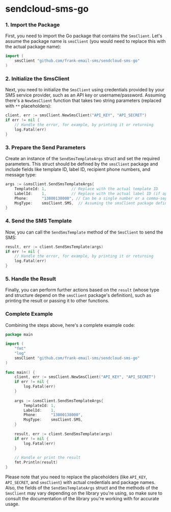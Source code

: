 # sendcloud-sms-go

### 1. Import the Package

First, you need to import the Go package that contains the `SmsClient`. Let's assume the package name is `smsClient` (you would need to replace this with the actual package name):

```go
import (  
    smsClient "github.com/frank-email-sms/sendcloud-sms-go"
)
```

### 2. Initialize the SmsClient

Next, you need to initialize the `SmsClient` using credentials provided by your SMS service provider, such as an API key or username/password. Assuming there's a `NewSmsClient` function that takes two string parameters (replaced with `**` placeholders):

```go
client, err := smsClient.NewSmsClient("API_KEY", "API_SECRET")  
if err != nil {  
    // Handle the error, for example, by printing it or returning  
    log.Fatal(err)  
}
```

### 3. Prepare the Send Parameters

Create an instance of the `SendSmsTemplateArgs` struct and set the required parameters. This struct should be defined by the `smsClient` package and include fields like template ID, label ID, recipient phone numbers, and message type:

```go
args := &smsClient.SendSmsTemplateArgs{  
    TemplateId: 1,           // Replace with the actual template ID  
    LabelId:    1,           // Replace with the actual label ID (if applicable)  
    Phone:      "13800138000", // Can be a single number or a comma-separated list of numbers  
    MsgType:    smsClient.SMS,  // Assuming the smsClient package defines an SMS constant  
}
```

### 4. Send the SMS Template

Now, you can call the `SendSmsTemplate` method of the `SmsClient` to send the SMS:

```go
result, err := client.SendSmsTemplate(args)  
if err != nil {  
    // Handle the error, for example, by printing it or returning  
    log.Fatal(err)  
}
```

### 5. Handle the Result

Finally, you can perform further actions based on the `result` (whose type and structure depend on the `smsClient` package's definition), such as printing the result or passing it to other functions.

### Complete Example

Combining the steps above, here's a complete example code:

```go
package main  
  
import (  
    "fmt"  
    "log"
    smsClient "github.com/frank-email-sms/sendcloud-sms-go"  
)  
  
func main() {  
    client, err := smsClient.NewSmsClient("API_KEY", "API_SECRET")  
    if err != nil {  
        log.Fatal(err)  
    }  
  
    args := &smsClient.SendSmsTemplateArgs{  
        TemplateId: 1,  
        LabelId:    1,  
        Phone:      "13800138000",  
        MsgType:    smsClient.SMS,  
    }  
  
    result, err := client.SendSmsTemplate(args)  
    if err != nil {  
        log.Fatal(err)  
    }  
  
    // Handle or print the result  
    fmt.Println(result)  
}
```

Please note that you need to replace the placeholders (like `API_KEY`, `API_SECRET`, and `smsClient`) with actual credentials and package names. Also, the fields of the `SendSmsTemplateArgs` struct and the methods of the `SmsClient` may vary depending on the library you're using, so make sure to consult the documentation of the library you're working with for accurate usage.
